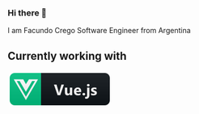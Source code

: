 ### Hi there 👋

I am Facundo Crego Software Engineer from Argentina

## Currently working with

<img src="https://raw.githubusercontent.com/facka/facka/master/vue.svg" alt="Vue" style="vertical-align:top; margin:4px">

<!--
**facka/facka** is a ✨ _special_ ✨ repository because its `README.md` (this file) appears on your GitHub profile.

Here are some ideas to get you started:

- 🔭 I’m currently working on ...
- 🌱 I’m currently learning ...
- 👯 I’m looking to collaborate on ...
- 🤔 I’m looking for help with ...
- 💬 Ask me about ...
- 📫 How to reach me: ...
- 😄 Pronouns: ...
- ⚡ Fun fact: ...
-->
